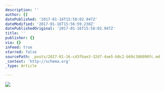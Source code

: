 ```yaml
---
description: ''
author: []
datePublished: '2017-01-16T15:58:02.947Z'
dateModified: '2017-01-16T15:56:59.238Z'
datePublishedOriginal: '2017-01-16T15:58:02.947Z'
title: ''
publisher: {}
via: {}
inFeed: true
starred: false
sourcePath: _posts/2017-01-16-c43fbae3-32d7-4ae5-b0c2-b69c386090fc.md
_context: 'http://schema.org'
_type: Article

---
```

![](https://the-grid-user-content.s3-us-west-2.amazonaws.com/f54b4c5b-58d4-4ea4-8998-93b0e059cfc1.jpg)